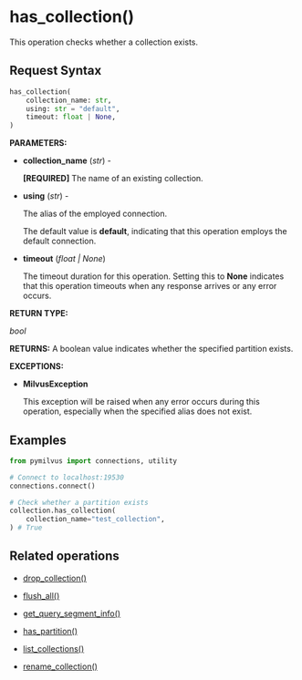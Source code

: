 # has_collection()

This operation checks whether a collection exists.

## Request Syntax

```python
has_collection(
    collection_name: str,
    using: str = "default",
    timeout: float | None,
)
```

__PARAMETERS:__

- __collection_name__ (_str_) -

    __[REQUIRED]__
The name of an existing collection.

- __using__ (_str_) - 

    The alias of the employed connection.

    The default value is __default__, indicating that this operation employs the default connection.

- __timeout__ (_float _|_ None_)  

    The timeout duration for this operation. Setting this to __None__ indicates that this operation timeouts when any response arrives or any error occurs.

__RETURN TYPE:__

_bool_

__RETURNS:__
A boolean value indicates whether the specified partition exists.

__EXCEPTIONS:__

- __MilvusException__

    This exception will be raised when any error occurs during this operation, especially when the specified alias does not exist.

## Examples

```python
from pymilvus import connections, utility

# Connect to localhost:19530
connections.connect()

# Check whether a partition exists
collection.has_collection(
    collection_name="test_collection",
) # True
```

## Related operations

- [drop_collection()](./drop_collection.md)

- [flush_all()](./flush_all.md)

- [get_query_segment_info()](./get_query_segment_info.md)

- [has_partition()](./has_partition.md)

- [list_collections()](./list_collections.md)

- [rename_collection()](./rename_collection.md)

